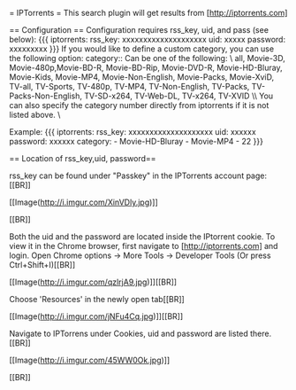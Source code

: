= IPTorrents =
This search plugin will get results from [http://iptorrents.com]

== Configuration ==
Configuration requires rss_key, uid, and pass (see below):
{{{
iptorrents: 
  rss_key: xxxxxxxxxxxxxxxxxxxx
  uid: xxxxx
  password: xxxxxxxxx
}}}
If you would like to define a custom category, you can use the following option:
 category::
 Can be one of the following: \\
      all, Movie-3D, Movie-480p,Movie-BD-R, Movie-BD-Rip, Movie-DVD-R, Movie-HD-Bluray, Movie-Kids, Movie-MP4, Movie-Non-English, Movie-Packs, Movie-XviD, TV-all, TV-Sports, TV-480p, TV-MP4, TV-Non-English, TV-Packs, TV-Packs-Non-English, TV-SD-x264, TV-Web-DL, TV-x264, TV-XVID \\\\
 You can also specify the category number directly from iptorrents if it is not listed above. \\
 
Example:
{{{
iptorrents: 
  rss_key: xxxxxxxxxxxxxxxxxxxx
  uid: xxxxxx
  password: xxxxxx
  category: 
    - Movie-HD-Bluray
    - Movie-MP4
    - 22
}}}

== Location of rss_key,uid, password== 

rss_key can be found under "Passkey" in the IPTorrents account page:[[BR]]

[[Image(http://i.imgur.com/XinVDly.jpg)]]

[[BR]]

Both the uid and the password are located inside the IPtorrent cookie. To view it in the Chrome browser, first navigate to [http://iptorrents.com] and login.
Open Chrome options -> More Tools -> Developer Tools (Or press Ctrl+Shift+I)[[BR]]

[[Image(http://i.imgur.com/qzlrjA9.jpg)]][[BR]]

Choose 'Resources' in the newly open tab[[BR]]

[[Image(http://i.imgur.com/jNFu4Cq.jpg)]][[BR]]

Navigate to IPTorrens under Cookies, uid and password are listed there.
[[BR]]

[[Image(http://i.imgur.com/45WW0Ok.jpg)]]

[[BR]]
